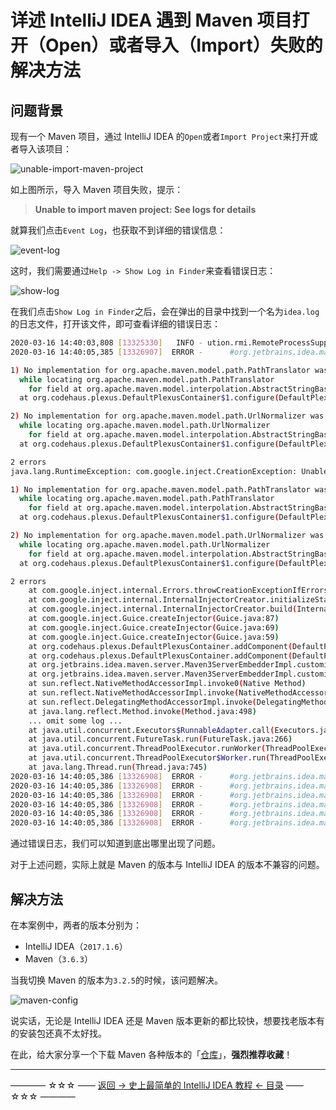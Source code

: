# 详述 IntelliJ IDEA 遇到 Maven 项目打开（Open）或者导入（Import）失败的解决方法

## 问题背景

现有一个 Maven 项目，通过 IntelliJ IDEA 的`Open`或者`Import Project`来打开或者导入该项目：

![unable-import-maven-project](https://github.com/guobinhit/intellij-idea-tutorial/blob/master/images/difficult-cases/unable-import-maven-project/unable-import-maven-project.png)

如上图所示，导入 Maven 项目失败，提示：

> **Unable to import maven project: See logs for details**

就算我们点击`Event Log`，也获取不到详细的错误信息：

![event-log](https://github.com/guobinhit/intellij-idea-tutorial/blob/master/images/difficult-cases/unable-import-maven-project/event-log.png)

这时，我们需要通过`Help -> Show Log in Finder`来查看错误日志：

![show-log](https://github.com/guobinhit/intellij-idea-tutorial/blob/master/images/difficult-cases/unable-import-maven-project/show-log.png)

在我们点击`Show Log in Finder`之后，会在弹出的目录中找到一个名为`idea.log`的日志文件，打开该文件，即可查看详细的错误日志：

```bash
2020-03-16 14:40:03,808 [13325330]   INFO - ution.rmi.RemoteProcessSupport - Port/ID: 52340/Maven3ServerImpl952a326a 
2020-03-16 14:40:05,385 [13326907]  ERROR -      #org.jetbrains.idea.maven - com.google.inject.CreationException: Unable to create injector, see the following errors:

1) No implementation for org.apache.maven.model.path.PathTranslator was bound.
  while locating org.apache.maven.model.path.PathTranslator
    for field at org.apache.maven.model.interpolation.AbstractStringBasedModelInterpolator.pathTranslator(Unknown Source)
  at org.codehaus.plexus.DefaultPlexusContainer$1.configure(DefaultPlexusContainer.java:350)

2) No implementation for org.apache.maven.model.path.UrlNormalizer was bound.
  while locating org.apache.maven.model.path.UrlNormalizer
    for field at org.apache.maven.model.interpolation.AbstractStringBasedModelInterpolator.urlNormalizer(Unknown Source)
  at org.codehaus.plexus.DefaultPlexusContainer$1.configure(DefaultPlexusContainer.java:350)

2 errors 
java.lang.RuntimeException: com.google.inject.CreationException: Unable to create injector, see the following errors:

1) No implementation for org.apache.maven.model.path.PathTranslator was bound.
  while locating org.apache.maven.model.path.PathTranslator
    for field at org.apache.maven.model.interpolation.AbstractStringBasedModelInterpolator.pathTranslator(Unknown Source)
  at org.codehaus.plexus.DefaultPlexusContainer$1.configure(DefaultPlexusContainer.java:350)

2) No implementation for org.apache.maven.model.path.UrlNormalizer was bound.
  while locating org.apache.maven.model.path.UrlNormalizer
    for field at org.apache.maven.model.interpolation.AbstractStringBasedModelInterpolator.urlNormalizer(Unknown Source)
  at org.codehaus.plexus.DefaultPlexusContainer$1.configure(DefaultPlexusContainer.java:350)

2 errors
	at com.google.inject.internal.Errors.throwCreationExceptionIfErrorsExist(Errors.java:543)
	at com.google.inject.internal.InternalInjectorCreator.initializeStatically(InternalInjectorCreator.java:159)
	at com.google.inject.internal.InternalInjectorCreator.build(InternalInjectorCreator.java:106)
	at com.google.inject.Guice.createInjector(Guice.java:87)
	at com.google.inject.Guice.createInjector(Guice.java:69)
	at com.google.inject.Guice.createInjector(Guice.java:59)
	at org.codehaus.plexus.DefaultPlexusContainer.addComponent(DefaultPlexusContainer.java:344)
	at org.codehaus.plexus.DefaultPlexusContainer.addComponent(DefaultPlexusContainer.java:332)
	at org.jetbrains.idea.maven.server.Maven3ServerEmbedderImpl.customizeComponents(Maven3ServerEmbedderImpl.java:555)
	at org.jetbrains.idea.maven.server.Maven3ServerEmbedderImpl.customize(Maven3ServerEmbedderImpl.java:529)
	at sun.reflect.NativeMethodAccessorImpl.invoke0(Native Method)
	at sun.reflect.NativeMethodAccessorImpl.invoke(NativeMethodAccessorImpl.java:62)
	at sun.reflect.DelegatingMethodAccessorImpl.invoke(DelegatingMethodAccessorImpl.java:43)
	at java.lang.reflect.Method.invoke(Method.java:498)
    ... omit some log ...
	at java.util.concurrent.Executors$RunnableAdapter.call(Executors.java:511)
	at java.util.concurrent.FutureTask.run(FutureTask.java:266)
	at java.util.concurrent.ThreadPoolExecutor.runWorker(ThreadPoolExecutor.java:1142)
	at java.util.concurrent.ThreadPoolExecutor$Worker.run(ThreadPoolExecutor.java:617)
	at java.lang.Thread.run(Thread.java:745)
2020-03-16 14:40:05,386 [13326908]  ERROR -      #org.jetbrains.idea.maven - IntelliJ IDEA 2017.1.6  Build #IU-171.4694.73 
2020-03-16 14:40:05,386 [13326908]  ERROR -      #org.jetbrains.idea.maven - JDK: 1.8.0_112 
2020-03-16 14:40:05,386 [13326908]  ERROR -      #org.jetbrains.idea.maven - VM: Java HotSpot(TM) 64-Bit Server VM 
2020-03-16 14:40:05,386 [13326908]  ERROR -      #org.jetbrains.idea.maven - Vendor: Oracle Corporation 
2020-03-16 14:40:05,386 [13326908]  ERROR -      #org.jetbrains.idea.maven - OS: Mac OS X 
2020-03-16 14:40:05,386 [13326908]  ERROR -      #org.jetbrains.idea.maven - Last Action: Maven.Reimport 
```

通过错误日志，我们可以知道到底出哪里出现了问题。

对于上述问题，实际上就是 Maven 的版本与 IntelliJ IDEA 的版本不兼容的问题。



## 解决方法
在本案例中，两者的版本分别为：

- IntelliJ IDEA（`2017.1.6`）
- Maven（`3.6.3`）

当我切换 Maven 的版本为`3.2.5`的时候，该问题解决。

![maven-config](https://github.com/guobinhit/intellij-idea-tutorial/blob/master/images/difficult-cases/unable-import-maven-project/maven-config.png)

说实话，无论是 IntelliJ IDEA 还是 Maven 版本更新的都比较快，想要找老版本有的安装包还真不太好找。

在此，给大家分享一个下载 Maven 各种版本的「[仓库](https://archive.apache.org/dist/maven/maven-3/)」，**强烈推荐收藏**！

----------
———— ☆☆☆ —— [返回 -> 史上最简单的 IntelliJ IDEA 教程 <- 目录](https://github.com/guobinhit/intellij-idea-tutorial/blob/master/README.md) —— ☆☆☆ ————
